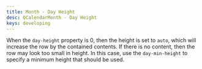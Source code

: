 ```yaml
---
title: Month - Day Height
desc: QCalendarMonth - Day Height
keys: developing
---
```

When the `day-height` property is 0, then the height is set to `auto`, which will increase the row by the contained contents. If there is no content, then the row may look too small in height. In this case, use the `day-min-height` to specify a minimum height that should be used.

<example-viewer
  title="Day Height"
  file="MonthDayHeight"
  codepen-title="QCalendarMonth"
/>
